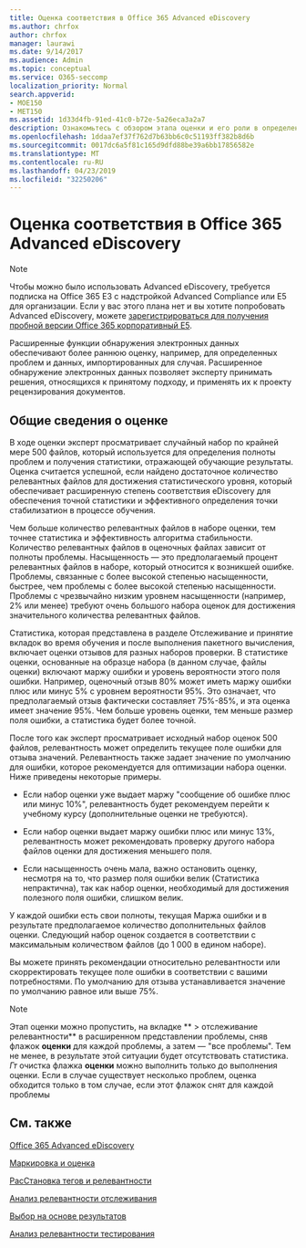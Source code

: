 ```yaml
---
title: Оценка соответствия в Office 365 Advanced eDiscovery
ms.author: chrfox
author: chrfox
manager: laurawi
ms.date: 9/14/2017
ms.audience: Admin
ms.topic: conceptual
ms.service: O365-seccomp
localization_priority: Normal
search.appverid:
- MOE150
- MET150
ms.assetid: 1d33d4fb-91ed-41c0-b72e-5a26eca3a2a7
description: Ознакомьтесь с обзором этапа оценки и его роли в определении богатости проблем во время обучения по релевантности в Office 365 Advanced eDiscovery.
ms.openlocfilehash: 1ddaa7ef37f762d7b63bb6c0c51193ff382b8d6b
ms.sourcegitcommit: 0017dc6a5f81c165d9dfd88be39a6bb17856582e
ms.translationtype: MT
ms.contentlocale: ru-RU
ms.lasthandoff: 04/23/2019
ms.locfileid: "32250206"
---
```

# <a name="understand-assessment-in-relevance-in-office-365-advanced-ediscovery"></a>Оценка соответствия в Office 365 Advanced eDiscovery

> [!NOTE]
> Чтобы можно было использовать Advanced eDiscovery, требуется подписка на Office 365 E3 с надстройкой Advanced Compliance или E5 для организации. Если у вас этого плана нет и вы хотите попробовать Advanced eDiscovery, можете [зарегистрироваться для получения пробной версии Office 365 корпоративный E5](https://go.microsoft.com/fwlink/p/?LinkID=698279). 
  
Расширенные функции обнаружения электронных данных обеспечивают более раннюю оценку, например, для определенных проблем и данных, импортированных для случая. Расширенное обнаружение электронных данных позволяет эксперту принимать решения, относящихся к принятому подходу, и применять их к проекту рецензирования документов.
  
## <a name="understanding-assessment"></a>Общие сведения о оценке

В ходе оценки эксперт просматривает случайный набор по крайней мере 500 файлов, который используется для определения полноты проблем и получения статистики, отражающей обучающие результаты. Оценка считается успешной, если найдено достаточное количество релевантных файлов для достижения статистического уровня, который обеспечивает расширенную степень соответствия eDiscovery для обеспечения точной статистики и эффективного определения точки стабилизатион в процессе обучения. 
  
Чем больше количество релевантных файлов в наборе оценки, тем точнее статистика и эффективность алгоритма стабильности. Количество релевантных файлов в оценочных файлах зависит от полноты проблемы. Насыщенность — это предполагаемый процент релевантных файлов в наборе, который относится к возникшей ошибке. Проблемы, связанные с более высокой степенью насыщенности, быстрее, чем проблемы с более высокой степенью насыщенности. Проблемы с чрезвычайно низким уровнем насыщенности (например, 2% или менее) требуют очень большого набора оценок для достижения значительного количества релевантных файлов.
  
Статистика, которая представлена в разделе Отслеживание и принятие вкладок во время обучения и после выполнения пакетного вычисления, включает оценки отзывов для разных наборов проверки. В статистике оценки, основанные на образце набора (в данном случае, файлы оценки) включают маржу ошибки и уровень вероятности этого поля ошибки. Например, оценочный отзыв 80% может иметь маржу ошибки плюс или минус 5% с уровнем вероятности 95%. Это означает, что предполагаемый отзыв фактически составляет 75%-85%, и эта оценка имеет значение 95%. Чем больше уровень оценки, тем меньше размер поля ошибки, а статистика будет более точной. 
  
После того как эксперт просматривает исходный набор оценок 500 файлов, релевантность может определить текущее поле ошибки для отзыва значений. Релевантность также задает значение по умолчанию для ошибки, которое рекомендуется для оптимизации набора оценки. Ниже приведены некоторые примеры.
  
- Если набор оценки уже выдает маржу "сообщение об ошибке плюс или минус 10%", релевантность будет рекомендуем перейти к учебному курсу (дополнительные оценки не требуются). 
    
- Если набор оценки выдает маржу ошибки плюс или минус 13%, релевантность может рекомендовать проверку другого набора файлов оценки для достижения меньшего поля. 
    
- Если насыщенность очень мала, важно остановить оценку, несмотря на то, что размер поля ошибки велик (Статистика непрактична), так как набор оценки, необходимый для достижения полезного поля ошибки, слишком велик.
    
У каждой ошибки есть свои полноты, текущая Маржа ошибки и в результате предполагаемое количество дополнительных файлов оценки. Следующий набор оценок создается в соответствии с максимальным количеством файлов (до 1 000 в едином наборе).
  
Вы можете принять рекомендации относительно релевантности или скорректировать текущее поле ошибки в соответствии с вашими потребностями. По умолчанию для отзыва устанавливается значение по умолчанию равное или выше 75%.
  
> [!NOTE]
> Этап оценки можно пропустить, на вкладке ** \> отслеживание релевантности** в расширенном представлении проблемы, сняв флажок **оценки** для каждой проблемы, а затем — "все проблемы". Тем не менее, в результате этой ситуации будет отсутствовать статистика. _Гт_ очистка флажка **оценки** можно выполнить только до выполнения оценки. Если в случае существует несколько проблем, оценка обходится только в том случае, если этот флажок снят для каждой проблемы 
  
## <a name="see-also"></a>См. также

[Office 365 Advanced eDiscovery](office-365-advanced-ediscovery.md)
  
[Маркировка и оценка](tagging-and-assessment-in-advanced-ediscovery.md)
  
[РасСтановка тегов и релевантности](tagging-and-relevance-training-in-advanced-ediscovery.md)
  
[Анализ релевантности отслеживания](track-relevance-analysis-in-advanced-ediscovery.md)
  
[Выбор на основе результатов](decision-based-on-the-results-in-advanced-ediscovery.md)
  
[Анализ релевантности тестирования](test-relevance-analysis-in-advanced-ediscovery.md)

